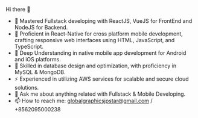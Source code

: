 Hi there 👋

- 🔭 Mastered Fullstack developing with ReactJS, VueJS for FrontEnd and NodeJS for Backend.
- 🌱 Proficient in React-Native for cross platform mobile development, crafting responsive web interfaces using HTML, JavaScript, and TypeScript.
- 👯 Deep Understanding in native mobile app development for Android and iOS platforms.
- 🤔 Skilled in database design and optimization, with proficiency in MySQL & MongoDB.
- ⚡ Experienced in utilizing AWS services for scalable and secure cloud solutions.
- 💬 Ask me about anything related with Fullstack & Mobile Developing.
- 📫 How to reach me: globalgraphicsjpstar@gmail.com / +8562095000238

<!--
**JeipiGuru/JeipiGuru** is a ✨ _special_ ✨ repository because its `README.md` (this file) appears on your GitHub profile.

Here are some ideas to get you started:



-->
